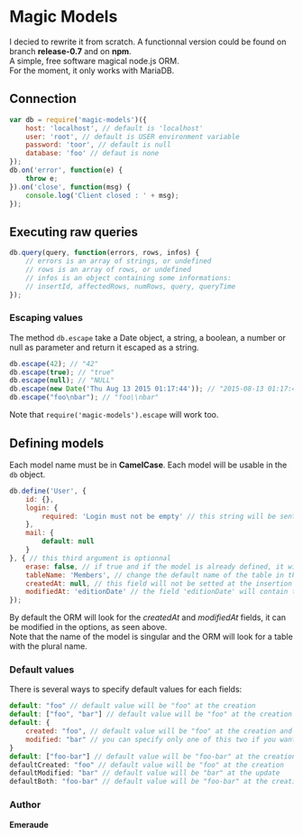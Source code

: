 # Magic Models

I decied to rewrite it from scratch. A functionnal version could be found on branch **release-0.7** and on **npm**.  
A simple, free software magical node.js ORM.  
For the moment, it only works with MariaDB.

## Connection

```javascript
var db = require('magic-models')({
	host: 'localhost', // default is 'localhost'
	user: 'root', // default is USER environment variable
	password: 'toor', // default is null
	database: 'foo' // defaut is none
});
db.on('error', function(e) {
	throw e;
}).on('close', function(msg) {
	console.log('Client closed : ' + msg);
});
```

## Executing raw queries

```javascript
db.query(query, function(errors, rows, infos) {
	// errors is an array of strings, or undefined
	// rows is an array of rows, or undefined
	// infos is an object containing some informations:
	// insertId, affectedRows, numRows, query, queryTime
});
```

### Escaping values

The method `db.escape` take a Date object, a string, a boolean, a number or null as parameter and return it escaped as a string.

```javascript
db.escape(42); // "42"
db.escape(true); // "true"
db.escape(null); // "NULL"
db.escape(new Date('Thu Aug 13 2015 01:17:44')); // "2015-08-13 01:17:44"
db.escape("foo\nbar"); // "foo\\nbar"
```

Note that `require('magic-models').escape` will work too.

## Defining models

Each model name must be in **CamelCase**. Each model will be usable in the `db` object.

```javascript
db.define('User', {
	id: {},
	login: {
		required: 'Login must not be empty' // this string will be sent if the login is not specified. A default message will be sent if set to true
	},
	mail: {
		default: null
	}
}, { // this third argument is optionnal
	erase: false, // if true and if the model is already defined, it will erase it. If false, it will be updated it
	tableName: 'Members', // change the default name of the table in the database. If not specified, the name of the table must be the name of the model pluralized
	createdAt: null, // this field will not be setted at the insertion
	modifiedAt: 'editionDate' // the field 'editionDate' will contain the current date at each update
});
```

By default the ORM will look for the *createdAt* and *modifiedAt* fields, it can be modified in the options, as seen above.  
Note that the name of the model is singular and the ORM will look for a table with the plural name.

### Default values

There is several ways to specify default values for each fields:

```javascript
default: "foo" // default value will be "foo" at the creation
default: ["foo", "bar"] // default value will be "foo" at the creation and "bar" at the update
default: {
	created: "foo", // default value will be "foo" at the creation and "bar" at the update
	modified: "bar" // you can specify only one of this two if you want
}
default: ["foo-bar"] // default value will be "foo-bar" at the creation and at the update
defaultCreated: "foo" // default value will be "foo" at the creation
defaultModified: "bar" // default value will be "bar" at the update
defaultBoth: "foo-bar" // default value will be "foo-bar" at the creation and at the update
```

### Author

**Emeraude**
